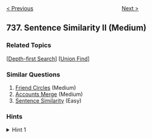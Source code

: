 <!--|This file generated by command(leetcode description); DO NOT EDIT.    |-->
<!--+----------------------------------------------------------------------+-->
<!--|@author    Openset <openset.wang@gmail.com>                           |-->
<!--|@link      https://github.com/openset                                 |-->
<!--|@home      https://github.com/openset/leetcode                        |-->
<!--+----------------------------------------------------------------------+-->

[< Previous](https://github.com/openset/leetcode/tree/master/problems/parse-lisp-expression "Parse Lisp Expression")
　　　　　　　　　　　　　　　　
[Next >](https://github.com/openset/leetcode/tree/master/problems/monotone-increasing-digits "Monotone Increasing Digits")

## 737. Sentence Similarity II (Medium)



### Related Topics
  [[Depth-first Search](https://github.com/openset/leetcode/tree/master/tag/depth-first-search/README.md)]
  [[Union Find](https://github.com/openset/leetcode/tree/master/tag/union-find/README.md)]

### Similar Questions
  1. [Friend Circles](https://github.com/openset/leetcode/tree/master/problems/friend-circles) (Medium)
  1. [Accounts Merge](https://github.com/openset/leetcode/tree/master/problems/accounts-merge) (Medium)
  1. [Sentence Similarity](https://github.com/openset/leetcode/tree/master/problems/sentence-similarity) (Easy)

### Hints
<details>
<summary>Hint 1</summary>
Consider the graphs where each pair in "pairs" is an edge.  Two words are similar if they are the same, or are in the same connected component of this graph.
</details>
